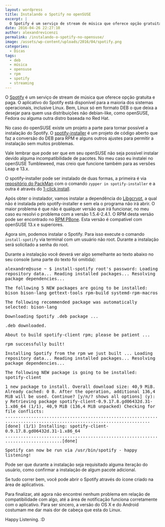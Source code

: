 ```yaml
---
layout: wordpress
title: Instalando o Spotify no openSUSE
excerpt: |
  O Spotify é um serviço de stream de música que oferece opção gratuita e paga. O aplicativo do Spotify está disponível para a maioria dos sistemas operacionais, inclusive Linux. Bem, Linux só em formato DEB o que deixa a desejar para quem usa sistemas operacionais não debian-like, como openSUSE, Fedora ou alguma outra distro baseada no Red Hat.
date: 2016-04-26 22:27:10
author: alexandrevicenzi
permalink: /instalando-o-spotify-no-opensuse/
image: /assets/wp-content/uploads/2016/04/spotify.png
categories:
  - Dicas
tags:
  - deb
  - música
  - opensuse
  - rpm
  - spotify
  - streaming
---
```


O <a href="https://www.spotify.com/br/" target="_blank">Spotify</a> é um serviço de stream de música que oferece opção gratuita e paga. O aplicativo do Spotify está disponível para a maioria dos sistemas operacionais, inclusive Linux. Bem, Linux só em formato DEB o que deixa a desejar para quem usa distribuições não debian-like, como openSUSE, Fedora ou alguma outra distro baseada no Red Hat.

No caso do openSUSE existe um projeto a parte para tornar possível a instalação do Spotify. O <a href="https://github.com/aspiers/opensuse-spotify-installer/" target="_blank">spotify-installer</a> é um projeto de código aberto que faz a conversão do DEB para RPM e alguns outros ajustes para permitir a instalação sem muitos problemas.

<!--more-->

Vale lembrar que pode ser que em seu openSUSE não seja possível instalar devido alguma incompatibilidade de pacotes. No meu caso eu instalei no openSUSE Tumbleweed, mas creio que funcione também para as versões Leap e 13.x.

O spotify-installer pode ser instalado de duas formas, a primeira é via <a href="https://en.opensuse.org/Additional_package_repositories#Packman" target="_blank">repositório do PackMan</a> com o comando <code>zypper in spotify-installer</code> e a outra é através do <a href="http://packman.links2linux.org/install/spotify-installer" target="_blank">1-click install</a>.

Após obter o instalador, vamos instalar a dependência do <a href="http://directory.fsf.org/wiki/Libgcrypt" target="_blank">Libgcrypt</a>, a qual não é instalada pelo spotify-installer e sem ela o programa não irá abrir. O maior problema é que não é qualquer versão que irá funcionar, no meu caso eu resolvi o problema com a versão 1.5.4-2.4.1. O RPM desta versão pode ser encontrado no <a href="http://rpm.pbone.net/index.php3/stat/4/idpl/27155581/dir/opensuse_13.x/com/libgcrypt11-1.5.4-2.4.1.x86_64.rpm.html" target="_blank">RPM PBone</a>. Esta versão é compatível com openSUSE 13.x e superiores.

Agora sim, podemos instalar o Spotify. Para isso execute o comando <code>install-spotify</code> via terminal com um usuário não root. Durante a instalação será solicitado a senha do root.

Durante a instalação você deverá ver algo semelhante ao texto abaixo no seu console (uma parte do texto foi omitida):

<samp>alexandre@suse ~ $ install-spotify
root's password:
Loading repository data...
Reading installed packages...
Resolving package dependencies...</samp>

<samp>The following 5 NEW packages are going to be installed:
bison bison-lang gettext-tools rpm-build systemd-rpm-macros</samp>

<samp>The following recommended package was automatically selected:
bison-lang</samp>

<samp>Downloading Spotify .deb package ...</samp>

<samp>.deb downloaded.</samp>

<samp>About to build spotify-client rpm; please be patient ...</samp>

<samp>rpm successfully built!</samp>

<samp>Installing Spotify from the rpm we just built ...
Loading repository data...
Reading installed packages...
Resolving package dependencies...</samp>

<samp>The following NEW package is going to be installed:
spotify-client</samp>

<samp>1 new package to install.
Overall download size: 40,9 MiB. Already cached: 0 B. After the operation, additional 136,4 MiB will be used.
Continue? [y/n/? shows all options] (y): y
Retrieving package spotify-client-0.9.17.8.gd06432d.31-1.x86_64 (1/1), 40,9 MiB (136,4 MiB unpacked)
Checking for file conflicts: ...................................................................................................................[done]
(1/1) Installing: spotify-client-0.9.17.8.gd06432d.31-1.x86_64 .................................................................................[done]</samp>

<samp>Spotify can now be run via /usr/bin/spotify - happy listening!</samp>

Pode ser que durante a instalação seja requisitado alguma iteração do usuário, como confirmar a instalação de algum pacote adicional.

Se tudo correr bem, você pode abrir o Spotify através do ícone criado na área de aplicativos.

Para finalizar, até agora não encontrei nenhum problema em relação de compatibilidade com algo, até a área de notificação funciona corretamente com o aplicativo. Para ser sincero, a versão do OS X e do Android costumam me dar mais dor de cabeça que esta do Linux.

Happy Listening. :D